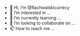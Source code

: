 - 👋 Hi, I’m @Rachwalskicurrecy
- 👀 I’m interested in ...
- 🌱 I’m currently learning ...
- 💞️ I’m looking to collaborate on ...
- 📫 How to reach me ...

<!---
Rachwalskicurrecy/Rachwalskicurrecy is a ✨ special ✨ repository because its `README.md` (this file) appears on your GitHub profile.
You can click the Preview link to take a look at your changes.
--->
